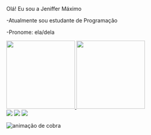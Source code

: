 Olá! Eu sou a Jeniffer Máximo


-Atualmente sou estudante de Programação

-Pronome: ela/dela


 <a href="https://github.com/jeniffer-mxm">
  <img height="180em" src="https://github-readme-stats.vercel.app/api?username=jeniffer-mxm&show_icons=true&theme=dracula&include_all_commits=true&count_private=true"/>
  <img height="180em" src="https://github-readme-stats.vercel.app/api/top-langs/?username=jeniffer-mxm&layout=compact&langs_count=7&theme=dracula"/>
</div>

<div>
  <a href="https://instagram.com/jeniffermaximo_" target="_blank"><img src="https://img.shields.io/badge/-Instagram-%23E4405F?style=for-the- badge&logo=instagram&logoColor=white" target="_blank"></a>
   <a href="https://www.linkedin.com/in/jeniffermaximo" target="_blank"><img src="https://img.shields.io/badge/-Linkedin-%230077B5??style=for-the- badge&logo=Linkedin&logoColor=white" target="_blank"></a>
  <a href="mailto:jeniffer1994maximo@gmail.com" target="_blank"><img src="https://img.shields.io/badge/-Email-D14836???style=for-the- badge&logo=email&logoColor=white" target="_blank"></a>
</div>


![animação de cobra](https:github.com/jeniffer-mxm/jeniffer-mxm/blob/output/github-contribution-grid-snake.svg)
